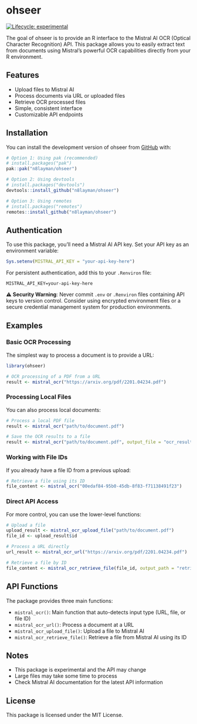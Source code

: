 
<!-- README.md is generated from README.Rmd. Please edit that file -->

# ohseer

<!-- badges: start -->

[![Lifecycle:
experimental](https://img.shields.io/badge/lifecycle-experimental-orange.svg)](https://lifecycle.r-lib.org/articles/stages.html#experimental)
<!-- badges: end -->

The goal of ohseer is to provide an R interface to the Mistral AI OCR
(Optical Character Recognition) API. This package allows you to easily
extract text from documents using Mistral’s powerful OCR capabilities
directly from your R environment.

## Features

- Upload files to Mistral AI
- Process documents via URL or uploaded files
- Retrieve OCR processed files
- Simple, consistent interface
- Customizable API endpoints

## Installation

You can install the development version of ohseer from
[GitHub](https://github.com/) with:

``` r
# Option 1: Using pak (recommended)
# install.packages("pak")
pak::pak("n8layman/ohseer")

# Option 2: Using devtools
# install.packages("devtools")
devtools::install_github("n8layman/ohseer")

# Option 3: Using remotes
# install.packages("remotes")
remotes::install_github("n8layman/ohseer")
```

## Authentication

To use this package, you’ll need a Mistral AI API key. Set your API key
as an environment variable:

``` r
Sys.setenv(MISTRAL_API_KEY = "your-api-key-here")
```

For persistent authentication, add this to your `.Renviron` file:

    MISTRAL_API_KEY=your-api-key-here

⚠️ **Security Warning**: Never commit `.env` or `.Renviron` files
containing API keys to version control. Consider using encrypted
environment files or a secure credential management system for
production environments.

## Examples

### Basic OCR Processing

The simplest way to process a document is to provide a URL:

``` r
library(ohseer)

# OCR processing of a PDF from a URL
result <- mistral_ocr("https://arxiv.org/pdf/2201.04234.pdf")
```

### Processing Local Files

You can also process local documents:

``` r
# Process a local PDF file
result <- mistral_ocr("path/to/document.pdf")

# Save the OCR results to a file
result <- mistral_ocr("path/to/document.pdf", output_file = "ocr_result.json")
```

### Working with File IDs

If you already have a file ID from a previous upload:

``` r
# Retrieve a file using its ID
file_content <- mistral_ocr("00edaf84-95b0-45db-8f83-f71138491f23")
```

### Direct API Access

For more control, you can use the lower-level functions:

``` r
# Upload a file
upload_result <- mistral_ocr_upload_file("path/to/document.pdf")
file_id <- upload_result$id

# Process a URL directly
url_result <- mistral_ocr_url("https://arxiv.org/pdf/2201.04234.pdf")

# Retrieve a file by ID
file_content <- mistral_ocr_retrieve_file(file_id, output_path = "retrieved_document.pdf")
```

## API Functions

The package provides three main functions:

- `mistral_ocr()`: Main function that auto-detects input type (URL,
  file, or file ID)
- `mistral_ocr_url()`: Process a document at a URL
- `mistral_ocr_upload_file()`: Upload a file to Mistral AI
- `mistral_ocr_retrieve_file()`: Retrieve a file from Mistral AI using
  its ID

## Notes

- This package is experimental and the API may change
- Large files may take some time to process
- Check Mistral AI documentation for the latest API information

## License

This package is licensed under the MIT License.
